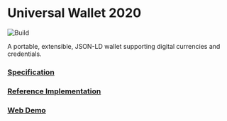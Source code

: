 # Universal Wallet 2020

![Build](https://github.com/transmute-industries/universal-wallet/workflows/Build/badge.svg)

A portable, extensible, JSON-LD wallet supporting digital currencies and credentials.

### [Specification](https://transmute-industries.github.io/universal-wallet/)

### [Reference Implementation](./packages/universal-wallet)

### [Web Demo](https://transmute-industries.github.io/universal-wallet/storybook/)
